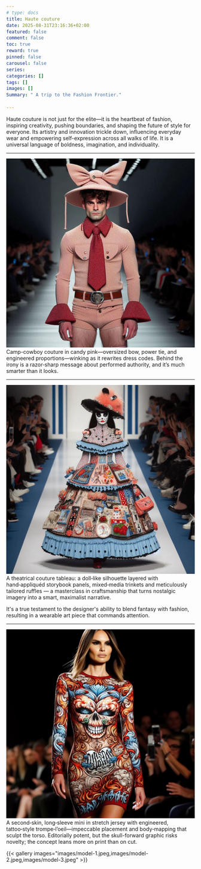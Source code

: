 ```yaml
---
# type: docs 
title: Haute couture
date: 2025-08-31T23:16:36+02:00
featured: false
comment: false
toc: true
reward: true
pinned: false
carousel: false
series:
categories: []
tags: []
images: []
Summary: " A trip to the Fashion Frontier."

---
```

Haute couture is not just for the elite—it is the heartbeat of fashion, inspiring creativity, pushing boundaries, and shaping the future of style for everyone. Its artistry and innovation trickle down, influencing everyday wear and empowering self-expression across all walks of life. It is a universal language of boldness, imagination, and individuality.

<!--more-->

<hr>

![](images/model-2.jpeg)
Camp-cowboy couture in candy pink—oversized bow, power tie, and engineered proportions—winking as it rewrites dress codes. Behind the irony is a razor‑sharp message about performed authority, and it’s much smarter than it looks.

<hr>

![](images/model-1.jpeg)
A theatrical couture tableau: a doll‑like silhouette layered with hand‑appliquéd storybook panels, mixed‑media trinkets and meticulously tailored ruffles — a masterclass in craftsmanship that turns nostalgic imagery into a smart, maximalist narrative.

It's a true testament to the designer's ability to blend fantasy with fashion, resulting in a wearable art piece that commands attention.

<hr>

![](images/model-3.jpeg)
A second‑skin, long‑sleeve mini in stretch jersey with engineered, tattoo‑style trompe‑l’oeil—impeccable placement and body‑mapping that sculpt the torso. Editorially potent, but the skull-forward graphic risks novelty; the concept leans more on print than on cut.


{{< gallery images="images/model-1.jpeg,images/model-2.jpeg,images/model-3.jpeg" >}}